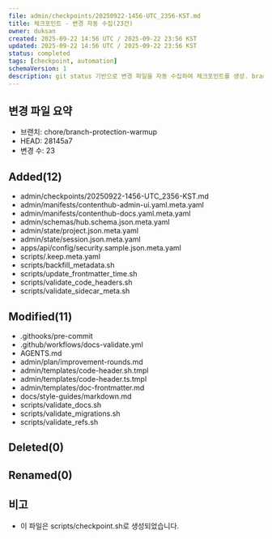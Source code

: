 ```yaml
---
file: admin/checkpoints/20250922-1456-UTC_2356-KST.md
title: 체크포인트 - 변경 자동 수집(23건)
owner: duksan
created: 2025-09-22 14:56 UTC / 2025-09-22 23:56 KST
updated: 2025-09-22 14:56 UTC / 2025-09-22 23:56 KST
status: completed
tags: [checkpoint, automation]
schemaVersion: 1
description: git status 기반으로 변경 파일을 자동 수집하여 체크포인트를 생성. branch=chore/branch-protection-warmup, head=28145a7
---
```


## 변경 파일 요약
- 브랜치: chore/branch-protection-warmup
- HEAD: 28145a7
- 변경 수: 23

## Added(12)
- admin/checkpoints/20250922-1456-UTC_2356-KST.md
- admin/manifests/contenthub-admin-ui.yaml.meta.yaml
- admin/manifests/contenthub-docs.yaml.meta.yaml
- admin/schemas/hub.schema.json.meta.yaml
- admin/state/project.json.meta.yaml
- admin/state/session.json.meta.yaml
- apps/api/config/security.sample.json.meta.yaml
- scripts/.keep.meta.yaml
- scripts/backfill_metadata.sh
- scripts/update_frontmatter_time.sh
- scripts/validate_code_headers.sh
- scripts/validate_sidecar_meta.sh

## Modified(11)
- .githooks/pre-commit
- .github/workflows/docs-validate.yml
- AGENTS.md
- admin/plan/improvement-rounds.md
- admin/templates/code-header.sh.tmpl
- admin/templates/code-header.ts.tmpl
- admin/templates/doc-frontmatter.md
- docs/style-guides/markdown.md
- scripts/validate_docs.sh
- scripts/validate_migrations.sh
- scripts/validate_refs.sh

## Deleted(0)

## Renamed(0)

## 비고
- 이 파일은 scripts/checkpoint.sh로 생성되었습니다.
